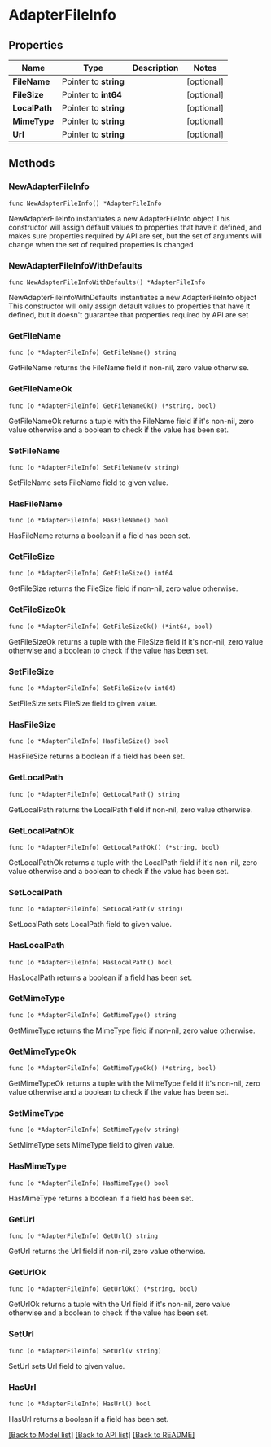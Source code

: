 # AdapterFileInfo

## Properties

Name | Type | Description | Notes
------------ | ------------- | ------------- | -------------
**FileName** | Pointer to **string** |  | [optional] 
**FileSize** | Pointer to **int64** |  | [optional] 
**LocalPath** | Pointer to **string** |  | [optional] 
**MimeType** | Pointer to **string** |  | [optional] 
**Url** | Pointer to **string** |  | [optional] 

## Methods

### NewAdapterFileInfo

`func NewAdapterFileInfo() *AdapterFileInfo`

NewAdapterFileInfo instantiates a new AdapterFileInfo object
This constructor will assign default values to properties that have it defined,
and makes sure properties required by API are set, but the set of arguments
will change when the set of required properties is changed

### NewAdapterFileInfoWithDefaults

`func NewAdapterFileInfoWithDefaults() *AdapterFileInfo`

NewAdapterFileInfoWithDefaults instantiates a new AdapterFileInfo object
This constructor will only assign default values to properties that have it defined,
but it doesn't guarantee that properties required by API are set

### GetFileName

`func (o *AdapterFileInfo) GetFileName() string`

GetFileName returns the FileName field if non-nil, zero value otherwise.

### GetFileNameOk

`func (o *AdapterFileInfo) GetFileNameOk() (*string, bool)`

GetFileNameOk returns a tuple with the FileName field if it's non-nil, zero value otherwise
and a boolean to check if the value has been set.

### SetFileName

`func (o *AdapterFileInfo) SetFileName(v string)`

SetFileName sets FileName field to given value.

### HasFileName

`func (o *AdapterFileInfo) HasFileName() bool`

HasFileName returns a boolean if a field has been set.

### GetFileSize

`func (o *AdapterFileInfo) GetFileSize() int64`

GetFileSize returns the FileSize field if non-nil, zero value otherwise.

### GetFileSizeOk

`func (o *AdapterFileInfo) GetFileSizeOk() (*int64, bool)`

GetFileSizeOk returns a tuple with the FileSize field if it's non-nil, zero value otherwise
and a boolean to check if the value has been set.

### SetFileSize

`func (o *AdapterFileInfo) SetFileSize(v int64)`

SetFileSize sets FileSize field to given value.

### HasFileSize

`func (o *AdapterFileInfo) HasFileSize() bool`

HasFileSize returns a boolean if a field has been set.

### GetLocalPath

`func (o *AdapterFileInfo) GetLocalPath() string`

GetLocalPath returns the LocalPath field if non-nil, zero value otherwise.

### GetLocalPathOk

`func (o *AdapterFileInfo) GetLocalPathOk() (*string, bool)`

GetLocalPathOk returns a tuple with the LocalPath field if it's non-nil, zero value otherwise
and a boolean to check if the value has been set.

### SetLocalPath

`func (o *AdapterFileInfo) SetLocalPath(v string)`

SetLocalPath sets LocalPath field to given value.

### HasLocalPath

`func (o *AdapterFileInfo) HasLocalPath() bool`

HasLocalPath returns a boolean if a field has been set.

### GetMimeType

`func (o *AdapterFileInfo) GetMimeType() string`

GetMimeType returns the MimeType field if non-nil, zero value otherwise.

### GetMimeTypeOk

`func (o *AdapterFileInfo) GetMimeTypeOk() (*string, bool)`

GetMimeTypeOk returns a tuple with the MimeType field if it's non-nil, zero value otherwise
and a boolean to check if the value has been set.

### SetMimeType

`func (o *AdapterFileInfo) SetMimeType(v string)`

SetMimeType sets MimeType field to given value.

### HasMimeType

`func (o *AdapterFileInfo) HasMimeType() bool`

HasMimeType returns a boolean if a field has been set.

### GetUrl

`func (o *AdapterFileInfo) GetUrl() string`

GetUrl returns the Url field if non-nil, zero value otherwise.

### GetUrlOk

`func (o *AdapterFileInfo) GetUrlOk() (*string, bool)`

GetUrlOk returns a tuple with the Url field if it's non-nil, zero value otherwise
and a boolean to check if the value has been set.

### SetUrl

`func (o *AdapterFileInfo) SetUrl(v string)`

SetUrl sets Url field to given value.

### HasUrl

`func (o *AdapterFileInfo) HasUrl() bool`

HasUrl returns a boolean if a field has been set.


[[Back to Model list]](../README.md#documentation-for-models) [[Back to API list]](../README.md#documentation-for-api-endpoints) [[Back to README]](../README.md)


